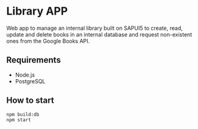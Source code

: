 # Library APP
Web app to manage an internal library built on SAPUI5 to create, read, update and delete books in an internal database and request non-existent ones from the Google Books API.

## Requirements
- Node.js
- PostgreSQL

## How to start
```
npm build:db
npm start
```